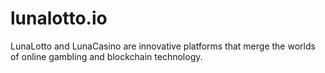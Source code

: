 # lunalotto.io
LunaLotto and LunaCasino are innovative platforms that merge the worlds of online gambling and blockchain technology.
